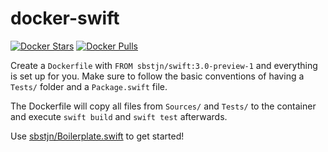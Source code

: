 # docker-swift

[![Docker Stars](https://img.shields.io/docker/stars/sbstjn/swift.svg?maxAge=600)](https://hub.docker.com/r/sbstjn/swift/) [![Docker Pulls](https://img.shields.io/docker/pulls/sbstjn/swift.svg?maxAge=600)](https://hub.docker.com/r/sbstjn/swift/)

Create a `Dockerfile` with `FROM sbstjn/swift:3.0-preview-1` and everything is set up for you. Make sure to follow the basic conventions of having a `Tests/` folder and a `Package.swift` file.

The Dockerfile will copy all files from `Sources/` and `Tests/` to the container and execute `swift build` and `swift test` afterwards.

Use [sbstjn/Boilerplate.swift](https://github.com/sbstjn/Boilerplate.swift) to get started!
